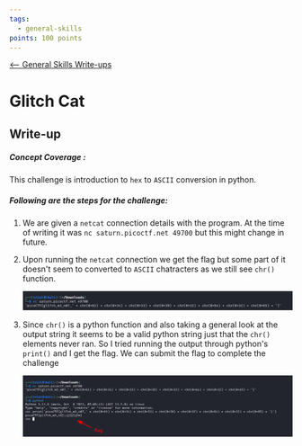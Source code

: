 ```yaml
---
tags:
  - general-skills
points: 100 points
---
```


[<-- General Skills Write-ups](../writeup-list.md)

# Glitch Cat
## Write-up

##### Concept Coverage :
This challenge is introduction to `hex` to `ASCII` conversion in python.

##### Following are the steps for the challenge: 
1. We are given a `netcat` connection details with the program. At the time of writing it was `nc saturn.picoctf.net 49700` but this might change in future.

2. Upon running the `netcat` connection we get the flag but some part of it doesn't seem to converted to `ASCII` chatracters as we still see `chr()` function. 

    ![netcat-output](./assets/netcat-output.png)

3. Since `chr()` is a python function and also taking a general look at the output string it seems to be a valid python string just that the `chr()` elements never ran. So I tried running the output through python's `print()` and I get the flag. We can submit the flag to complete the challenge

    ![flag](./assets/flag.png)
